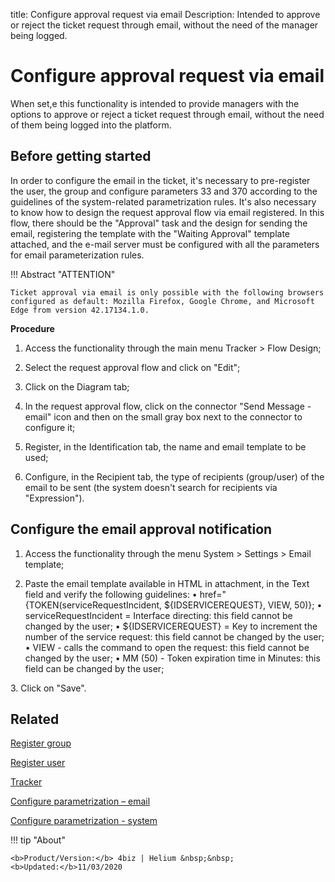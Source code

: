 title: Configure approval request via email
Description: Intended to approve or reject the ticket request through email, without the need of the manager being logged.


# Configure approval request via email

When set,e this functionality is intended to provide managers with the options to approve or reject a ticket request through email, without the need of them being logged into the platform.

## Before getting started

In order to configure the email in the ticket, it's necessary to pre-register the user, the group and configure parameters 33 and 370 according to the guidelines of the system-related parametrization rules. It's also necessary to know how to design the request approval flow via email registered. In this flow, there should be the "Approval" task and the design for sending the email, registering the template with the "Waiting Approval" template attached, and the e-mail server must be configured with all the parameters for email parameterization rules.

!!! Abstract "ATTENTION"

    Ticket approval via email is only possible with the following browsers configured as default: Mozilla Firefox, Google Chrome, and Microsoft Edge from version 42.17134.1.0.

**Procedure**

1.	Access the functionality through the main menu Tracker > Flow Design;

2.	Select the request approval flow and click on "Edit";

3.	Click on the Diagram tab;

4.	In the request approval flow, click on the connector "Send Message - email" icon and then on the small gray box next to the connector 
to configure it;

5.	Register, in the Identification tab, the name and email template to be used;

6.	Configure, in the Recipient tab, the type of recipients (group/user) of the email to be sent (the system doesn't search for recipients via "Expression").


## Configure the email approval notification

1.	Access the functionality through the menu System > Settings > Email template;

2.	Paste the email template available in HTML in attachment, in the Text field and verify the following guidelines:
        •	href="{TOKEN(serviceRequestIncident, ${IDSERVICEREQUEST}, VIEW, 50)};
        •	serviceRequestIncident = Interface directing: this field cannot be changed by the user;
        •	${IDSERVICEREQUEST} = Key to increment the number of the service request: this field cannot be changed by the user;
        •	VIEW - calls the command to open the request: this field cannot be changed by the user;
        •	MM (50) - Token expiration time in Minutes: this field can be changed by the user;

3\.	Click on "Save".


Related
-------

[Register group](/en-us/4biz-helium/initial-settings/access-settings/user/register-groups.html)

[Register user](/en-us/4biz-helium/initial-settings/access-settings/user/users.html)

[Tracker](/en-us/4biz-helium/tracker/overview.html)

[Configure parametrization – email](/en-us/4biz-helium/platform-administration/parameters-list/configure-parametrization-email.html)

[Configure parametrization - system](/en-us/4biz-helium/platform-administration/parameters-list/configure-parametrization-system.html)



!!! tip "About"

    <b>Product/Version:</b> 4biz | Helium &nbsp;&nbsp;
    <b>Updated:</b>11/03/2020


[1]:/en-us/4biz-helium/processes/tickets/images/Approval.docx

